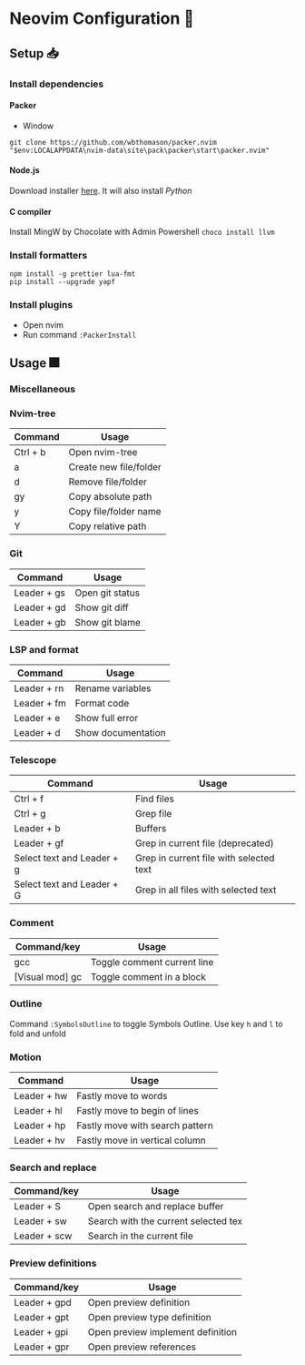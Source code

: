 # Neovim Configuration 🔧

## Setup 📥

### Install dependencies

#### Packer

- Window

```
git clone https://github.com/wbthomason/packer.nvim "$env:LOCALAPPDATA\nvim-data\site\pack\packer\start\packer.nvim"
```

#### Node.js

Download installer [here](https://nodejs.org/en/download). It will also install _Python_

#### C compiler

Install MingW by Chocolate with Admin Powershell
`choco install llvm`

### Install formatters

```
npm install -g prettier lua-fmt
pip install --upgrade yapf

```

### Install plugins

- Open nvim
- Run command `:PackerInstall`

## Usage 🎆

### Miscellaneous

### Nvim-tree

| Command  | Usage                  |
| -------- | ---------------------- |
| Ctrl + b | Open nvim-tree         |
| a        | Create new file/folder |
| d        | Remove file/folder     |
| gy       | Copy absolute path     |
| y        | Copy file/folder name  |
| Y        | Copy relative path     |

### Git

| Command     | Usage           |
| ----------- | --------------- |
| Leader + gs | Open git status |
| Leader + gd | Show git diff   |
| Leader + gb | Show git blame  |

### LSP and format

| Command     | Usage              |
| ----------- | ------------------ |
| Leader + rn | Rename variables   |
| Leader + fm | Format code        |
| Leader + e  | Show full error    |
| Leader + d  | Show documentation |

### Telescope

| Command                    | Usage                                   |
| -------------------------- | --------------------------------------- |
| Ctrl + f                   | Find files                              |
| Ctrl + g                   | Grep file                               |
| Leader + b                 | Buffers                                 |
| Leader + gf                | Grep in current file (deprecated)       |
| Select text and Leader + g | Grep in current file with selected text |
| Select text and Leader + G | Grep in all files with selected text    |

### Comment

| Command/key     | Usage                       |
| --------------- | --------------------------- |
| gcc             | Toggle comment current line |
| [Visual mod] gc | Toggle comment in a block   |

### Outline

Command `:SymbolsOutline` to toggle Symbols Outline. Use key `h` and `l` to fold and unfold

### Motion

| Command     | Usage                           |
| ----------- | ------------------------------- |
| Leader + hw | Fastly move to words            |
| Leader + hl | Fastly move to begin of lines   |
| Leader + hp | Fastly move with search pattern |
| Leader + hv | Fastly move in vertical column  |

### Search and replace

| Command/key | Usage                                |
| ----------- | ------------------------------------ |
| Leader + S  | Open search and replace buffer       |
| Leader + sw | Search with the current selected tex |
| Leader + scw | Search in the current file           |

### Preview definitions

| Command/key  | Usage                             |
| ------------ | --------------------------------- |
| Leader + gpd | Open preview definition           |
| Leader + gpt | Open preview type definition      |
| Leader + gpi | Open preview implement definition |
| Leader + gpr | Open preview references           |
